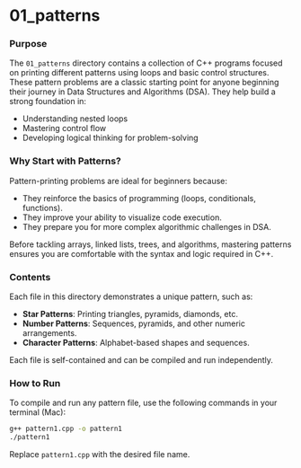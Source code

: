 # 01_patterns

### Purpose

The `01_patterns` directory contains a collection of C++ programs focused on printing different patterns using loops and basic control structures. These pattern problems are a classic starting point for anyone beginning their journey in Data Structures and Algorithms (DSA). They help build a strong foundation in:

- Understanding nested loops
- Mastering control flow
- Developing logical thinking for problem-solving

### Why Start with Patterns?

Pattern-printing problems are ideal for beginners because:
- They reinforce the basics of programming (loops, conditionals, functions).
- They improve your ability to visualize code execution.
- They prepare you for more complex algorithmic challenges in DSA.

Before tackling arrays, linked lists, trees, and algorithms, mastering patterns ensures you are comfortable with the syntax and logic required in C++.

### Contents

Each file in this directory demonstrates a unique pattern, such as:

- **Star Patterns**: Printing triangles, pyramids, diamonds, etc.
- **Number Patterns**: Sequences, pyramids, and other numeric arrangements.
- **Character Patterns**: Alphabet-based shapes and sequences.


Each file is self-contained and can be compiled and run independently.

### How to Run

To compile and run any pattern file, use the following commands in your terminal (Mac):

```bash
g++ pattern1.cpp -o pattern1
./pattern1
```

Replace `pattern1.cpp` with the desired file name.
